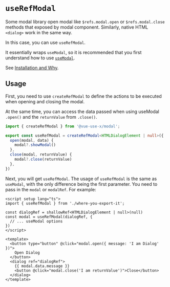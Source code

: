 # `useRefModal`
Some modal library open modal like `$refs.modal.open` or `$refs.modal.close` methods that exposed by modal component. Similarly, native HTML `<dialog>` work in the same way.

In this case, you can use `useRefModal`. 

It essentially wraps `useModal`, so it is recommended that you first understand how to use [`useModal`](./use-modal).

See [Installation and Why](./index).

## Usage
First, you need to use `createRefModal` to define the actions to be executed when opening and closing the modal.

At the same time, you can access the data passed when using useModal `.open()` and the `returnValue` from `.close()`.

```ts
import { createRefModal } from '@vue-use-x/modal';

export const useRefModal = createRefModal<HTMLDialogElement | null>({
  open(modal, data) {
    modal?.showModal()
  },
  close(modal, returnValue) {
    modal?.close(returnValue)
  },
})
```

Next, you will get `useRefModal`. The usage of `useRefModal` is the same as `useModal`, with the only difference being the first parameter. You need to pass in the `modal` or `modalRef`. For example:

```vue{2,5-7,11}
<script setup lang="ts">
import { useRefModal } from './where-you-export-it';

const dialogRef = shallowRef<HTMLDialogElement | null>(null)
const modal = useRefModal(dialogRef, {
  // ... useModal options
})
</script>

<template>
  <button type="button" @click="modal.open({ message: 'I am Dialog' })">
    Open Dialog
  </button>
  <dialog ref="dialogRef">
    {{ modal.data.message }}
    <button @click="modal.close('I am returnValue')">Close</button>
  </dialog>
</template>

```
